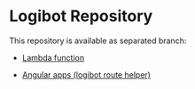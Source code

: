 # Logibot Repository #

This repository is available as separated branch:

* [Lambda function](https://github.com/surya-alive/logibot/tree/lambda-function)

* [Angular apps (logibot route helper)](https://github.com/surya-alive/logibot/tree/route-helper)

